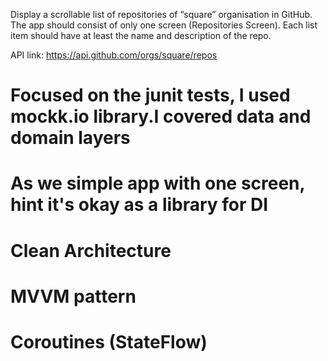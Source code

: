 Display a scrollable list of repositories of “square” organisation in GitHub.
The app should consist of only one screen (Repositories Screen). Each list
item should have at least the name and description of the repo.

API link: https://api.github.com/orgs/square/repos

# Focused on the junit tests, I used mockk.io library.I covered data and domain layers
# As we simple app with one screen, hint it's okay as a library for DI
# Clean Architecture
# MVVM pattern
# Coroutines (StateFlow)

